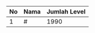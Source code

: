 | No | Nama            | Jumlah Level |
|----|-----------------|--------------|
| 1  | #    |    1990        |
